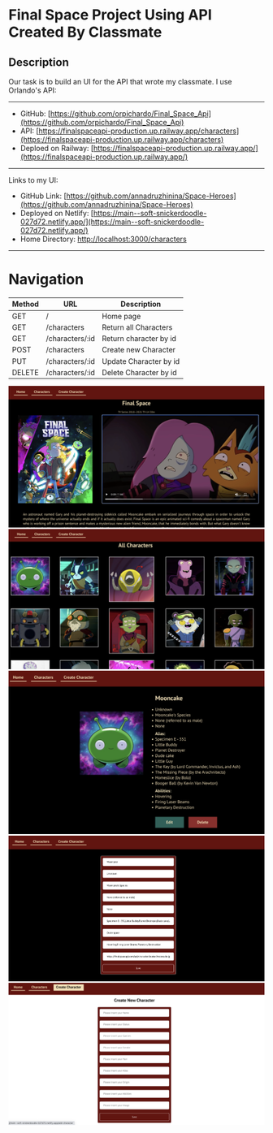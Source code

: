 # Final Space Project Using API Created By Classmate

## Description

Our task is to build an UI for the API that wrote my classmate. I use Orlando's API:

---

- GitHub: [https://github.com/orpichardo/Final_Space_Api](https://github.com/orpichardo/Final_Space_Api)
- API: [https://finalspaceapi-production.up.railway.app/characters](https://finalspaceapi-production.up.railway.app/characters)
- Deploed on Railway: [https://finalspaceapi-production.up.railway.app/](https://finalspaceapi-production.up.railway.app/)


---

Links to my UI:

- GitHub Link: [https://github.com/annadruzhinina/Space-Heroes](https://github.com/annadruzhinina/Space-Heroes)
- Deployed on Netlify: [https://main--soft-snickerdoodle-027d72.netlify.app/](https://main--soft-snickerdoodle-027d72.netlify.app/)
- Home Directory: [http://localhost:3000/characters](http://localhost:3000)

---

# Navigation

| Method | URL             | Description            |
| ------ | --------------- | ---------------------- |
| GET    | /               | Home page              |
| GET    | /characters     | Return all Characters  |
| GET    | /characters/:id | Return character by id |
| POST   | /characters     | Create new Character   |
| PUT    | /characters/:id | Update Character by id |
| DELETE | /characters/:id | Delete Character by id |

<div style="text-align:center"><img src="public/image/mainPage.png "width="600"/></div>
<div style="text-align:center"><img src="public/image/characterPage.png "width="600"/></div>
<div style="text-align:center"><img src="public/image/detailsPage.png "width="600"/></div>
<div style="text-align:center"><img src="public/image/updatePage.png "width="600"/></div>
<div style="text-align:center"><img src="public/image/createNewPage.png "width="600"/></div>
